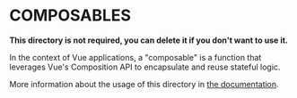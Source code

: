 # COMPOSABLES

**This directory is not required, you can delete it if you don't want to use it.**

In the context of Vue applications, a "composable" is a function that leverages Vue's Composition API to encapsulate and reuse stateful logic.

More information about the usage of this directory in [the documentation](https://vuejs.org/guide/reusability/composables.html#what-is-a-composable).
